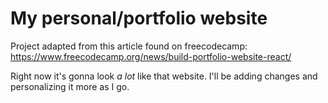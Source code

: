 # My personal/portfolio website

Project adapted from this article found on freecodecamp: https://www.freecodecamp.org/news/build-portfolio-website-react/

Right now it's gonna look _a lot_ like that website. I'll be adding changes and personalizing it more as I go.